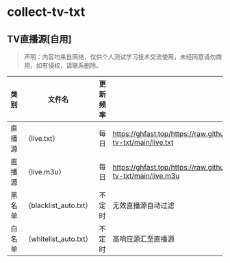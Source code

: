 # collect-tv-txt

## TV直播源[自用]
> 声明：内容均来自网络，仅供个人测试学习技术交流使用，未经同意请勿商用，如有侵权，请联系删除。

| 类别  | 文件名  | 更新频率                                       | LINK |
|-------|-------|------------------------------------------------|------------|
|直播源| （live.txt） |每日 | https://ghfast.top/https://raw.githubusercontent.com/Wind5170/collect-tv-txt/main/live.txt |
|直播源| （live.m3u） |每日 | https://ghfast.top/https://raw.githubusercontent.com/Wind5170/collect-tv-txt/main/live.m3u |
|黑名单| （blacklist_auto.txt） |  不定时 | 无效直播源自动过滤   |
|白名单| （whitelist_auto.txt） |  不定时 | 高响应源汇至直播源   |

